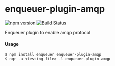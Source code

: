 # enqueuer-plugin-amqp
[![npm version](https://badge.fury.io/js/enqueuer-plugin-amqp.svg)](https://badge.fury.io/js/enqueuer-plugin-amqp) [![Build Status](https://travis-ci.org/lopidio/enqueuer-plugin-amqp.svg?branch=master)](https://travis-ci.org/lopidio/enqueuer-plugin-amqp)

Enqueuer plugin to enable amqp protocol
#### Usage
    $ npm install enqueuer enqueuer-plugin-amqp
    $ nqr -a <testing-file> -l enqueuer-plugin-amqp
